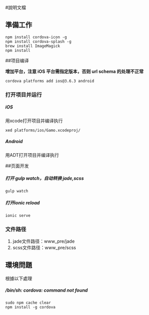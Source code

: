 #說明文檔

## 準備工作

```
npm install cordova-icon -g
npm install cordova-splash -g  
brew install ImageMagick  
npm install
```

##项目编译

**增加平台，注意 iOS 平台需指定版本，否则 url schema 的处理不正常**

```
cordova platforms add ios@3.6.3 android
```

### 打开项目并运行

##### iOS
用xcode打开项目并编译执行

```
xed platforms/ios/Gamo.xcodeproj/
```

##### Android
用ADT打开项目并编译执行

##页面开发

##### 打开 gulp watch，自动转换 jade,scss
 
```
gulp watch
```
 
##### 打开ionic reload

```
ionic serve
```

### 文件路径
 1. jade文件路径：www_pre/jade
 2. scss文件路径：www_pre/scss
 
## 環境問題
根據以下處理

##### /bin/sh: cordova: command not found

```
sudo npm cache clear  
npm install -g cordova
```